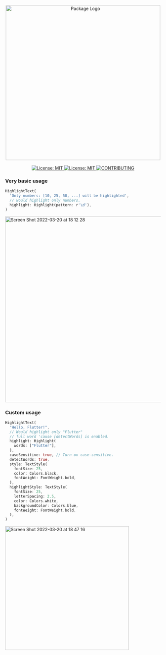 <p align="center">
  <br>
 <img width="500" src="https://user-images.githubusercontent.com/59066341/129483451-4196e1bb-f094-4b3c-aefc-41d77aff8117.png" alt="Package Logo">
 <br>
  <br>
 <a href="https://pub.dev/packages/field_suggestion">
   <img src="https://img.shields.io/badge/Special%20Made%20for-FieldSuggestion-blue" alt="License: MIT"/>
 </a>
 <a href="https://github.com/theiskaa/highlightable-text/blob/main/LICENSE">
   <img src="https://img.shields.io/badge/License-MIT-red.svg" alt="License: MIT"/>
 </a>
 <a href="https://github.com/theiskaa/highlightable-text/blob/main/CONTRIBUTING.md">
   <img src="https://img.shields.io/badge/Contributions-Welcome-brightgreen" alt="CONTRIBUTING"/>
 </a>

</p>

### Very basic usage

```dart
HighlightText(                                          
  'Only numbers: [10, 25, 50, ...] will be highlighted',
  // would highlight only numbers.                      
  highlight: Highlight(pattern: r'\d'),                 
)
```
<img width="600" alt="Screen Shot 2022-03-20 at 18 12 28" src="https://user-images.githubusercontent.com/59066341/159167993-31854ab2-011f-4138-97ae-9c83fc202181.png">

### Custom usage

```dart     
HighlightText(                                   
  "Hello, Flutter!",                             
  // Would highlight only "Flutter"              
  // full word 'cause [detectWords] is enabled.  
  highlight: Highlight(                          
    words: ["Flutter"],                          
  ),                                             
  caseSensitive: true, // Turn on case-sensitive.
  detectWords: true,                             
  style: TextStyle(                              
    fontSize: 25,                                
    color: Colors.black,                         
    fontWeight: FontWeight.bold,                 
  ),                                             
  highlightStyle: TextStyle(                     
    fontSize: 25,                                
    letterSpacing: 2.5,                          
    color: Colors.white,                         
    backgroundColor: Colors.blue,                
    fontWeight: FontWeight.bold,                 
  ),                                             
)
```
<img width="400" alt="Screen Shot 2022-03-20 at 18 47 16" src="https://user-images.githubusercontent.com/59066341/159168147-a565e5a6-fcad-4f44-908b-e472ce1517f9.png">
